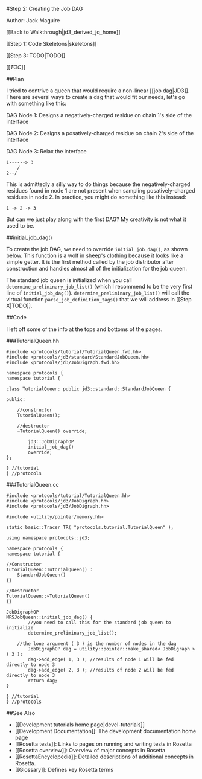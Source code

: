 #Step 2: Creating the Job DAG

Author: Jack Maguire

[[Back to Walkthrough|jd3_derived_jq_home]]

[[Step 1: Code Skeletons|skeletons]]

[[Step 3: TODO|TODO]]

[[_TOC_]]

##Plan

I tried to contrive a queen that would require a non-linear [[job dag|JD3]].
There are several ways to create a dag that would fit our needs, let's go with something like this:

DAG Node 1: Designs a negatively-charged residue on chain 1's side of the interface

DAG Node 2: Designs a posatively-charged residue on chain 2's side of the interface

DAG Node 3: Relax the interface

```
1------> 3
    /
2--/
```

This is admittedly a silly way to do things because the negatively-charged residues found in node 1 are not present when sampling posatively-charged residues in node 2.
In practice, you might do something like this instead:

```
1 -> 2 -> 3
```

But can we just play along with the first DAG?
My creativity is not what it used to be.

##initial_job_dag()

To create the job DAG, we need to override `initial_job_dag()`, as shown below.
This function is a wolf in sheep's clothing because it looks like a simple getter.
It is the first method called by the job distributor after construction and handles almost all of the initialization for the job queen.

The standard job queen is initialized when you call `determine_preliminary_job_list()` (which I recommend to be the very first line of `initial_job_dag()`).
`determine_preliminary_job_list()` will call the virtual function `parse_job_definition_tags()` that we will address in [[Step X|TODO]].

##Code

I left off some of the info at the tops and bottoms of the pages.

###TutorialQueen.hh

```
#include <protocols/tutorial/TutorialQueen.fwd.hh>
#include <protocols/jd3/standard/StandardJobQueen.hh>
#include <protocols/jd3/JobDigraph.fwd.hh>

namespace protocols {
namespace tutorial {

class TutorialQueen: public jd3::standard::StandardJobQueen {

public:

	//constructor
	TutorialQueen();

	//destructor
	~TutorialQueen() override;

        jd3::JobDigraphOP
        initial_job_dag()
        override;
};

} //tutorial
} //protocols
```

###TutorialQueen.cc

```
#include <protocols/tutorial/TutorialQueen.hh>
#include <protocols/jd3/JobDigraph.hh>
#include <protocols/jd3/JobDigraph.hh>

#include <utility/pointer/memory.hh>

static basic::Tracer TR( "protocols.tutorial.TutorialQueen" );

using namespace protocols::jd3;

namespace protocols {
namespace tutorial {

//Constructor
TutorialQueen::TutorialQueen() :
    StandardJobQueen()
{}

//Destructor
TutorialQueen::~TutorialQueen()
{}

JobDigraphOP
MRSJobQueen::initial_job_dag() {
        //you need to call this for the standard job queen to initialize
        determine_preliminary_job_list();

	//the lone argument ( 3 ) is the number of nodes in the dag
        JobDigraphOP dag = utility::pointer::make_shared< JobDigraph >( 3 );
        dag->add_edge( 1, 3 ); //results of node 1 will be fed directly to node 3
        dag->add_edge( 2, 3 ); //results of node 2 will be fed directly to node 3
        return dag;
}

} //tutorial
} //protocols
```


##See Also

* [[Development tutorials home page|devel-tutorials]]
* [[Development Documentation]]: The development documentation home page
* [[Rosetta tests]]: Links to pages on running and writing tests in Rosetta
* [[Rosetta overview]]: Overview of major concepts in Rosetta
* [[RosettaEncyclopedia]]: Detailed descriptions of additional concepts in Rosetta.
* [[Glossary]]: Defines key Rosetta terms